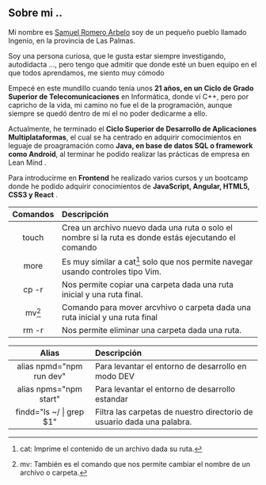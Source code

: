 ## Sobre mi ..
Mi nombre es [Samuel Romero Arbelo](https://www.samuelromeroarbelo.com/) soy de un pequeño pueblo llamado Ingenio, en la provincia de Las Palmas.

Soy una persona curiosa, que le gusta estar siempre investigando, autodidacta ..., pero tengo que admitir que donde esté un buen equipo en el que todos aprendamos, me siento muy cómodo

Empecé en este mundillo cuando tenía unos **21 años, en un Ciclo de Grado Superior de Telecomunicaciones** en Informática, donde ví C++, pero por capricho de la vida, mi camino no fue el de la programación, aunque siempre se quedó dentro de mí el no poder dedicarme a ello.

Actualmente, he terminado el **Ciclo Superior de Desarrollo de Aplicaciones Multiplataformas**, el cual se ha centrado en adquirir comocimientos en leguaje de proagramación como **Java, en base de datos SQL o framework como Android**, al terminar he podido realizar las prácticas de empresa en Lean Mind .

Para introducirme en **Frontend** he realizado varios cursos y un bootcamp donde he podido adquirir conocimientos de **JavaScript, Angular, HTML5, CSS3 y React** .


| Comandos |Descripción|
|   :---:  |   :---   |
| touch |Crea un archivo nuevo dada una ruta o solo el nombre si la ruta es donde estás ejecutando el comando|
|  more |Es muy similar a cat[^¹] solo que nos permite navegar usando controles tipo Vim.  |
| cp -r | Nos permite copiar una carpeta dada una ruta inicial y una ruta final.|
|  mv[^²] |Comando para mover arcvhivo o carpeta dada una ruta inicial y una ruta final  |
| rm -r |Nos permite eliminar una carpeta dada una ruta.|


| Alias |Descripción|
|   :---:  |   :---   |
| alias npmd="npm run dev" |Para levantar el entorno de desarrollo en modo DEV|
|  alias npms="npm start" |Para levantar el entorno de desarrollo estandar  |
| findd="ls ~/ \| grep $1" | Filtra las carpetas de nuestro directorio de usuario dada una palabra. |


[^¹]:cat: Imprime el contenido de un archivo dada su ruta.
[^²]:mv: También es el comando que nos permite cambiar el nombre de un archivo o carpeta.
